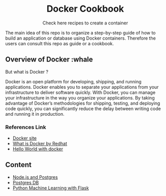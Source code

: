 ﻿<h1 align = 'center'> Docker Cookbook</h1>
<p align = 'center'> Check here recipes to create a container</p>

The main idea of this repo is to organize a step-by-step guide of how to build an application or database using Docker containers. Therefore the users can consult this repo as guide or a cookbook.

## Overview of Docker :whale

But what is Docker ?

Docker is an open platform for developing, shipping, and running applications. Docker enables you to separate your applications from your infrastructure to deliver software quickly. With Docker, you can manage your infrastructure in the way you organize your applications. By taking advantage of Docker’s methodologies for shipping, testing, and deploying code quickly, you can significantly reduce the delay between writing code and running it in production.

### References Link

- [Docker site](https://docs.docker.com/get-started/overview/)
- [What is Docker by Redhat](https://www.redhat.com/en/topics/containers/what-is-docker)
- [Hello World with docker](https://hub.docker.com/_/hello-world)

## Content

- [Node.js and Postgres](https://github.com/rafaelmgr12/docker-cookbook/blob/main/node-postgres/README.md)
- [Postgres DB](https://github.com/rafaelmgr12/docker-cookbook/blob/main/postgres/README.md)
- [Python Machine Learning with Flask](https://github.com/rafaelmgr12/docker-cookbook/blob/main/py-ml-flask/README.md)
